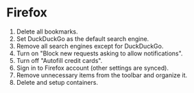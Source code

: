 # Firefox

1. Delete all bookmarks.
2. Set DuckDuckGo as the default search engine.
3. Remove all search engines except for DuckDuckGo.
4. Turn on "Block new requests asking to allow notifications".
5. Turn off "Autofill credit cards".
6. Sign in to Firefox account (other settings are synced).
7. Remove unnecessary items from the toolbar and organize it.
8. Delete and setup containers.
